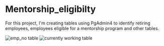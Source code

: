 # Mentorship_eligibilty
For this project, I'm creating tables using PgAdmin4 to identify retiring employees, employees eligible for a mentorship program and other tables.



![emp_no table](https://user-images.githubusercontent.com/79386482/185714523-f380c863-4b30-4280-b739-514fa4456281.PNG)
![currently working table](https://user-images.githubusercontent.com/79386482/185714530-35c6e4b6-59da-493d-9197-bb623e475847.PNG)

